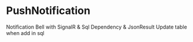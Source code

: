 # PushNotification
Notification Bell with SignalR & Sql Dependency & JsonResult
Update table when add in sql
